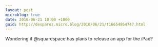 ```yaml
---
layout: post
microblog: true
date: 2010-06-21 10:00 +1000
guid: http://desparoz.micro.blog/2010/06/21/t16654864747.html
---
```

Wondering if @squarespace has plans to release an app for the iPad?
